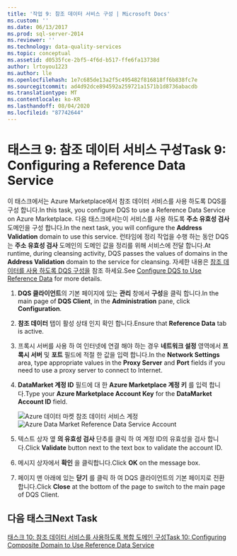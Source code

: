 ```yaml
---
title: '작업 9: 참조 데이터 서비스 구성 | Microsoft Docs'
ms.custom: ''
ms.date: 06/13/2017
ms.prod: sql-server-2014
ms.reviewer: ''
ms.technology: data-quality-services
ms.topic: conceptual
ms.assetid: d0535fce-2bf5-4f6d-b517-ffe6fa13738d
author: lrtoyou1223
ms.author: lle
ms.openlocfilehash: 1e7c685de13a2f5c495482f816818ff6b838fc7e
ms.sourcegitcommit: ad4d92dce894592a259721a1571b1d8736abacdb
ms.translationtype: MT
ms.contentlocale: ko-KR
ms.lasthandoff: 08/04/2020
ms.locfileid: "87742644"
---
```

# <a name="task-9-configuring-a-reference-data-service"></a><span data-ttu-id="b7a08-102">태스크 9: 참조 데이터 서비스 구성</span><span class="sxs-lookup"><span data-stu-id="b7a08-102">Task 9: Configuring a Reference Data Service</span></span>
  <span data-ttu-id="b7a08-103">이 태스크에서는 Azure Marketplace에서 참조 데이터 서비스를 사용 하도록 DQS를 구성 합니다.</span><span class="sxs-lookup"><span data-stu-id="b7a08-103">In this task, you configure DQS to use a Reference Data Service on Azure Marketplace.</span></span> <span data-ttu-id="b7a08-104">다음 태스크에서는이 서비스를 사용 하도록 **주소 유효성 검사** 도메인을 구성 합니다.</span><span class="sxs-lookup"><span data-stu-id="b7a08-104">In the next task, you will configure the **Address Validation** domain to use this service.</span></span> <span data-ttu-id="b7a08-105">런타임에 정리 작업을 수행 하는 동안 DQS는 **주소 유효성 검사** 도메인의 도메인 값을 정리를 위해 서비스에 전달 합니다.</span><span class="sxs-lookup"><span data-stu-id="b7a08-105">At runtime, during cleansing activity, DQS passes the values of domains in the **Address Validation** domain to the service for cleansing.</span></span> <span data-ttu-id="b7a08-106">자세한 내용은 [참조 데이터를 사용 하도록 DQS 구성을](https://msdn.microsoft.com/library/hh213070.aspx) 참조 하세요.</span><span class="sxs-lookup"><span data-stu-id="b7a08-106">See [Configure DQS to Use Reference Data](https://msdn.microsoft.com/library/hh213070.aspx) for more details.</span></span>  
  
1.  <span data-ttu-id="b7a08-107">**DQS 클라이언트**의 기본 페이지에 있는 **관리** 창에서 **구성**을 클릭 합니다.</span><span class="sxs-lookup"><span data-stu-id="b7a08-107">In the main page of **DQS Client**, in the **Administration** pane, click **Configuration**.</span></span>  
  
2.  <span data-ttu-id="b7a08-108">**참조 데이터** 탭이 활성 상태 인지 확인 합니다.</span><span class="sxs-lookup"><span data-stu-id="b7a08-108">Ensure that **Reference Data** tab is active.</span></span>  
  
3.  <span data-ttu-id="b7a08-109">프록시 서버를 사용 하 여 인터넷에 연결 해야 하는 경우 **네트워크 설정** 영역에서 **프록시 서버** 및 **포트** 필드에 적절 한 값을 입력 합니다.</span><span class="sxs-lookup"><span data-stu-id="b7a08-109">In the **Network Settings** area, type appropriate values in the **Proxy Server** and **Port** fields if you need to use a proxy server to connect to Internet.</span></span>  
  
4.  <span data-ttu-id="b7a08-110">**DataMarket 계정 ID** 필드에 대 한 **Azure Marketplace 계정 키** 를 입력 합니다.</span><span class="sxs-lookup"><span data-stu-id="b7a08-110">Type your **Azure Marketplace Account Key** for the **DataMarket Account ID** field.</span></span>  
  
     <span data-ttu-id="b7a08-111">![Azure 데이터 마켓 참조 데이터 서비스 계정](../../2014/tutorials/media/et-configuringareferencedataservice.jpg "Azure 데이터 마켓 참조 데이터 서비스 계정")</span><span class="sxs-lookup"><span data-stu-id="b7a08-111">![Azure Data Market Reference Data Service Account](../../2014/tutorials/media/et-configuringareferencedataservice.jpg "Azure Data Market Reference Data Service Account")</span></span>  
  
5.  <span data-ttu-id="b7a08-112">텍스트 상자 옆 **의 유효성 검사** 단추를 클릭 하 여 계정 ID의 유효성을 검사 합니다.</span><span class="sxs-lookup"><span data-stu-id="b7a08-112">Click **Validate** button next to the text box to validate the account ID.</span></span>  
  
6.  <span data-ttu-id="b7a08-113">메시지 상자에서 **확인** 을 클릭합니다.</span><span class="sxs-lookup"><span data-stu-id="b7a08-113">Click **OK** on the message box.</span></span>  
  
7.  <span data-ttu-id="b7a08-114">페이지 맨 아래에 있는 **닫기** 를 클릭 하 여 DQS 클라이언트의 기본 페이지로 전환 합니다.</span><span class="sxs-lookup"><span data-stu-id="b7a08-114">Click **Close** at the bottom of the page to switch to the main page of DQS Client.</span></span>  
  
## <a name="next-task"></a><span data-ttu-id="b7a08-115">다음 태스크</span><span class="sxs-lookup"><span data-stu-id="b7a08-115">Next Task</span></span>  
 [<span data-ttu-id="b7a08-116">태스크 10: 참조 데이터 서비스를 사용하도록 복합 도메인 구성</span><span class="sxs-lookup"><span data-stu-id="b7a08-116">Task 10: Configuring Composite Domain to Use Reference Data Service</span></span>](../../2014/tutorials/task-10-configuring-composite-domain-to-use-reference-data-service.md)  
  
  
